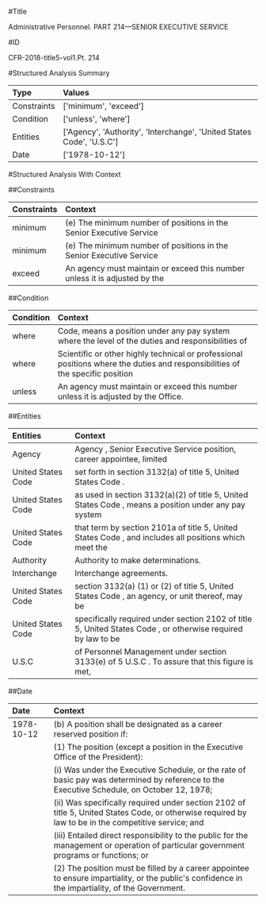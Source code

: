 #Title

Administrative Personnel. PART 214—SENIOR EXECUTIVE SERVICE


#ID

CFR-2018-title5-vol1.Pt. 214


#Structured Analysis Summary

| Type        | Values                                                                |
|:------------|:----------------------------------------------------------------------|
| Constraints | ['minimum', 'exceed']                                                 |
| Condition   | ['unless', 'where']                                                   |
| Entities    | ['Agency', 'Authority', 'Interchange', 'United States Code', 'U.S.C'] |
| Date        | ['1978-10-12']                                                        |


#Structured Analysis With Context

 


##Constraints

| Constraints   | Context                                                                     |
|:--------------|:----------------------------------------------------------------------------|
| minimum       | (e) The  minimum number of positions in the Senior Executive Service        |
| minimum       | (e) The  minimum number of positions in the Senior Executive Service        |
| exceed        | An agency must maintain or  exceed this number unless it is adjusted by the |


##Condition

| Condition   | Context                                                                                                                       |
|:------------|:------------------------------------------------------------------------------------------------------------------------------|
| where       | Code, means a position under any pay system where the level of the duties and responsibilities of                             |
| where       | Scientific or other highly technical or professional positions where the duties and responsibilities of the specific position |
| unless      | An agency must maintain or exceed this number  unless  it is adjusted by the Office.                                          |


##Entities

| Entities           | Context                                                                                                      |
|:-------------------|:-------------------------------------------------------------------------------------------------------------|
| Agency             | Agency , Senior Executive Service position, career appointee, limited                                        |
| United States Code | set forth in section 3132(a) of title 5, United States Code .                                                |
| United States Code | as used in section 3132(a)(2) of title 5, United States Code , means a position under any pay system         |
| United States Code | that term by section 2101a of title 5, United States Code , and includes all positions which meet the        |
| Authority          | Authority  to make determinations.                                                                           |
| Interchange        | Interchange  agreements.                                                                                     |
| United States Code | section 3132(a) (1) or (2) of title 5, United States Code , an agency, or unit thereof, may be               |
| United States Code | specifically required under section 2102 of title 5, United States Code , or otherwise required by law to be |
| U.S.C              | of Personnel Management under section 3133(e) of 5 U.S.C . To assure that this figure is met,                |


##Date

| Date       | Context                                                                                                                                                            |
|:-----------|:-------------------------------------------------------------------------------------------------------------------------------------------------------------------|
| 1978-10-12 | (b) A position shall be designated as a career reserved position if:                                                                                               |
|            |               (1) The position (except a position in the Executive Office of the President):                                                                       |
|            |               (i) Was under the Executive Schedule, or the rate of basic pay was determined by reference to the Executive Schedule, on October 12, 1978;           |
|            |               (ii) Was specifically required under section 2102 of title 5, United States Code, or otherwise required by law to be in the competitive service; and |
|            |               (iii) Entailed direct responsibility to the public for the management or operation of particular government programs or functions; or                |
|            |               (2) The position must be filled by a career appointee to ensure impartiality, or the public's confidence in the impartiality, of the Government.     |


